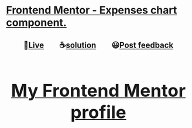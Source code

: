 # [Frontend Mentor - Expenses chart component.](https://www.frontendmentor.io/challenges/expenses-chart-component-e7yJBUdjwt "challenge link")

<h2 align="center">🔴<a href="https://momenkamal221.github.io/expenses-chart-component/">Live</a>&emsp;&emsp;☕<a href="https://github.com/momenkamal221/expenses-chart-component">solution</a>&emsp;&emsp;😃<a href="https://www.frontendmentor.io/solutions/fylo-data-storage-component-VO8L_f38DN">Post feedback</a></h2><br>
<h1 align="center"><a href="https://www.frontendmentor.io/profile/momenkamal221"><font size="7">My Frontend Mentor profile</font></a></h1>
